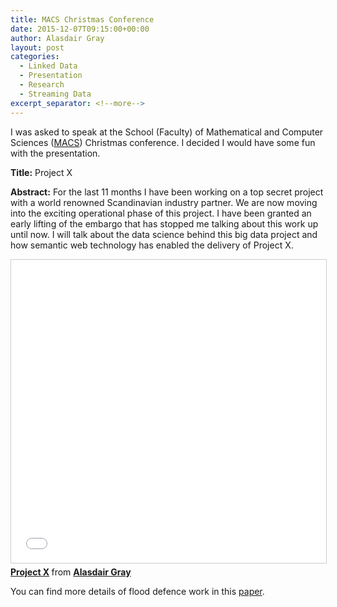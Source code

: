 ```yaml
---
title: MACS Christmas Conference
date: 2015-12-07T09:15:00+00:00
author: Alasdair Gray
layout: post
categories:
  - Linked Data
  - Presentation
  - Research
  - Streaming Data
excerpt_separator: <!--more-->
---
```

I was asked to speak at the School (Faculty) of Mathematical and Computer Sciences ([MACS](http://www.macs.hw.ac.uk)) Christmas conference. I decided I would have some fun with the presentation.

**Title:** Project X

<!--more-->

**Abstract:** For the last 11 months I have been working on a top secret project with a world renowned Scandinavian industry partner. We are now moving into the exciting operational phase of this project. I have been granted an early lifting of the embargo that has stopped me talking about this work up until now. I will talk about the data science behind this big data project and how semantic web technology has enabled the delivery of Project X.

<iframe src="//www.slideshare.net/slideshow/embed_code/key/u3mqtwtj6mVoea" width="595" height="485" frameborder="0" marginwidth="0" marginheight="0" scrolling="no" style="border:1px solid #CCC; border-width:1px; margin-bottom:5px; max-width: 100%;" allowfullscreen> </iframe> <div style="margin-bottom:5px"> <strong> <a href="//www.slideshare.net/alasdair_gray/project-x-55874811" title="Project X" target="_blank">Project X</a> </strong> from <strong><a href="https://www.slideshare.net/alasdair_gray" target="_blank">Alasdair Gray</a></strong> </div>

You can find more details of flood defence work in this [paper](http://www.mdpi.com/1424-8220/11/9/8855).